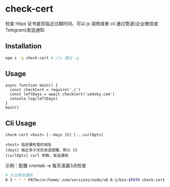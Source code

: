 # check-cert
检查 https 证书是否临近过期时间，可以 js 调用或者 cli 通过管道(企业微信或Telegram)发送通知

## Installation
```bash
npm i -g check-cert # cli 建议 -g
```

## Usage
```
async function main() {
  const checkCert = require('./')
  const leftDays = await checkCert('uedsky.com')
  console.log(leftDays)
}
main()
```

## Cli Usage
```
check-cert <host> [--days 15] [...curlOpts]

<host> 指定要检查的域名
[days] 临近多少天后发送提醒，默认 15
[curlOpts] curl 参数，发送通知
```

示例：配置 crontab -e 每天凌晨3点检查
```bash
# 企业微信通知
0 3 * * * PATH=/ur/home/.nvm/versions/node/v8.9.1/bin:$PATH check-cert uedsky.com 'https://qyapi.weixin.qq.com/cgi-bin/webhook/send?key=xxxx' -H 'Content-Type: application/json' -d '{"msgtype":"markdown","markdown":{"content":"请注意，$CHECK_CERT_HOST 的 HTTPS 证书将于 <font color=\"warning\">$CHECK_CERT_DAYS</font> 天后过期！"}}' >> /tmp/check-cert.log
```